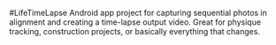 #LifeTimeLapse
Android app project for capturing sequential photos in alignment and creating a time-lapse output video. Great for physique tracking, construction projects, or basically everything that changes.

